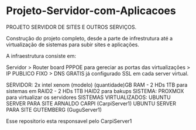 # Projeto-Servidor-com-Aplicacoes

PROJETO SERVIDOR DE SITES E OUTROS SERVIÇOS.

Construção do projeto completo, desde a parte de infrestrutura até a virtualização de sistemas para subir sites e aplicações.

A infraestrutura consiste em:

Servidor > Router board PPPOE para gereciar as portas das virtualizações > IP PUBLICO FIXO > DNS GRATIS já configurado SSL em cada server virtual.

SERVIDOR: 2x intel xenom (modelo) (quantidade)GB RAM - 2 HDs 1TB para sistemas em RAID2 - 2 HDs 1TB HAID2 para bakups
SISTEMA: PROXMOX para virtualizar os servidores
SISTEMAS VIRTUALIZADOS: 
    UBUNTU SERVER PARA SITE ARNALDO CARPI (CarpiServer1)
    UBUNTU SERVER PARA SITE GUTEMBERG (GuguServer1)

Esse repositorio esta responsavel pelo CarpiServer1